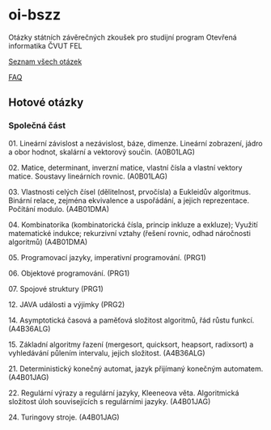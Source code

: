 ﻿oi-bszz
=======

Otázky státních závěrečných zkoušek pro studijní program Otevřená informatika ČVUT FEL

[Seznam všech otázek](http://www.fel.cvut.cz/education/bachelor/topicsOI.html)

[FAQ](https://github.com/janfabian/oi-bszz/wiki/FAQ)

Hotové otázky
-------------

### Společná část

01\.	Lineární závislost a nezávislost, báze, dimenze. Lineární zobrazení, jádro a obor hodnot, skalární a vektorový součin. (A0B01LAG)

02\.  Matice, determinant, inverzní matice, vlastní čísla a vlastní vektory matice. Soustavy lineárních rovnic. (A0B01LAG)

03\. Vlastnosti celých čísel (dělitelnost, prvočísla) a Eukleidův algoritmus. Binární relace, zejména ekvivalence a uspořádání, a jejich reprezentace. Počítání modulo. (A4B01DMA) 

04\. Kombinatorika (kombinatorická čísla, princip inkluze a exkluze); Využití matematické indukce; rekurzivní vztahy (řešení rovnic, odhad náročnosti algoritmů) (A4B01DMA) 

05\.  Programovací jazyky, imperativní programování. (PRG1)

06\.  Objektové programování. (PRG1)

07\.  Spojové struktury (PRG1)

12\.  JAVA události a výjimky (PRG2)

14\.  Asymptotická časová a paměťová složitost algoritmů, řád růstu funkcí. (A4B36ALG)

15\.  Základní algoritmy řazení (mergesort, quicksort, heapsort, radixsort) a vyhledávání půlením intervalu, jejich složitost. (A4B36ALG)

21\. Deterministický konečný automat, jazyk přijímaný konečným automatem. (A4B01JAG)

22\. Regulární výrazy a regulární jazyky, Kleeneova věta. Algoritmická složitost úloh souvisejících s regulárními jazyky. (A4B01JAG)

24\. Turingovy stroje. (A4B01JAG)